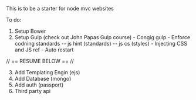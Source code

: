 This is to be a starter for node mvc websites

To do:
1. Setup Bower
2. Setup Gulp (check out John Papas Gulp course)
		- Congig gulp
		- Enforce codning standards
				-- js hint (standards)
				-- js cs   (styles)
		- Injecting CSS and JS ref
		- Auto restart

// == RESUME BELOW == //

3. Add Templating Engin (ejs)
4. Add Database (mongo)
5. Add auth (passport)
6. Third party api